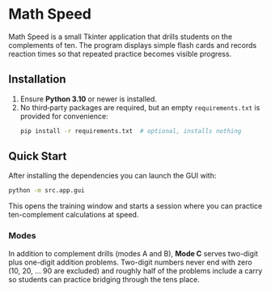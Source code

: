 # Math Speed

Math Speed is a small Tkinter application that drills students on the complements of ten.  The
program displays simple flash cards and records reaction times so that repeated practice becomes
visible progress.

## Installation

1. Ensure **Python 3.10** or newer is installed.
2. No third‑party packages are required, but an empty `requirements.txt` is
   provided for convenience:
   ```bash
   pip install -r requirements.txt  # optional, installs nothing
   ```

## Quick Start

After installing the dependencies you can launch the GUI with:

```bash
python -m src.app.gui
```

This opens the training window and starts a session where you can practice ten-complement
calculations at speed.

### Modes

In addition to complement drills (modes A and B), **Mode C** serves two-digit plus
one-digit addition problems. Two-digit numbers never end with zero (10, 20, ... 90
are excluded) and roughly half of the problems include a carry so students can
practice bridging through the tens place.

